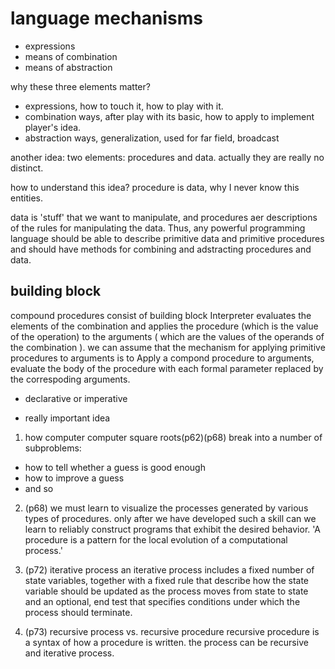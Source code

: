 # language mechanisms
* expressions
* means of combination
* means of abstraction

why these three elements matter?

* expressions, how to touch it, how to play with it.
* combination ways, after play with its basic, how to apply to implement player's idea.
* abstraction ways, generalization, used for far field, broadcast

another idea:
two elements: procedures and data. actually they are really no distinct.

how to understand this idea? 
procedure is data, why I never know this entities.

data is 'stuff' that we want to manipulate, and procedures aer descriptions of the rules for manipulating the data. Thus, any powerful programming language should be able to describe primitive data and primitive procedures and should have methods for combining and adstracting procedures and data.


## building block
compound procedures consist of building block
Interpreter evaluates the elements of the combination and applies the procedure (which is the value of the operation) to the arguments ( which are the values of the operands of the combination ).
we can assume that the mechanism for applying primitive procedures to arguments is 
to Apply a compond procedure to arguments, evaluate the body of the procedure with each formal parameter replaced by the correspoding arguments.

* declarative or imperative

* really important idea
1. how computer computer square roots(p62)(p68)
break into a number of subproblems: 
  * how to tell whether a guess is good enough
  * how to improve a guess
  * and so

2. (p68) we must learn to visualize the processes generated by various types of procedures. only after we have developed such a skill can we learn to reliably construct programs that exhibit the desired behavior.
'A procedure is a pattern for the local evolution of a computational process.'

3. (p72) iterative process
an iterative process includes a fixed number of state variables, together with a fixed rule that describe how the state variable should be updated as the process moves from state to state and an optional, end test that specifies conditions under which the process should terminate.

4. (p73) recursive process vs. recursive procedure
recursive procedure is a syntax of how a procedure is written. the process can be recursive and iterative process.

